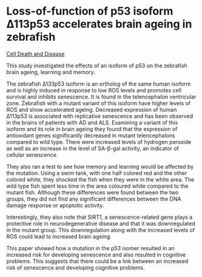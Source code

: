 # Loss-of-function of p53 isoform Δ113p53 accelerates brain ageing in zebrafish

[Cell Death and Disease](https://www.nature.com/articles/s41419-021-03438-9#Sec1)

This study investigated the effects of an isoform of p53 on the zebrafish brain
ageing, learning and memory.

The zebrafish Δ133p53 isoform is an ortholog of the same human isoform and is
highly induced in response to low ROS levels and promotes cell survival and
inhibits senescence. It is found in the telencephalon ventricular zone.
Zebrafish with a mutant variant of this isoform have higher levels of ROS and
show accelerated ageing. Decreased expression of human Δ113p53 is associated
with replicative senescence and has been observed in the brains of patients with
AD and ALS. Examining a variant of this isoform and its role in brain ageing
they found that the expression of antioxidant genes significantly decreased in
mutant telencephalons compared to wild type. There were increased levels of
hydrogen peroxide as well as an increase in the level of SA-β-gal activity, an
indicator of cellular senescence.

They also ran a test to see how memory and learning would be affected by the
mutation. Using a swim tank, with one half colored red and the other colored
white, they shocked the fish when they were in the white area. The wild type
fish spent less time in the area coloured white compared to the mutant fish.
Although these differences were found between the two groups, they did not find
any significant differences between the DNA damage response or apoptotic
activity.

Interestingly, they also note that SIRT1, a senescence-related gene plays a
protective role in neurodegenerative disease and that it was downregulated in
the mutant group.  This downregulation along with the increased levels of ROS
could lead to increased brain ageing.

This paper showed how a mutation in the p53 isomer resulted in an increased risk
for developing senescence and also resulted in cognitive problems. This suggests
that there could be a link between an increased risk of senescence and
developing cognitive problems.
